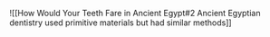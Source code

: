 ![[How Would Your Teeth Fare in Ancient Egypt#2 Ancient Egyptian dentistry used primitive materials but had similar methods]]